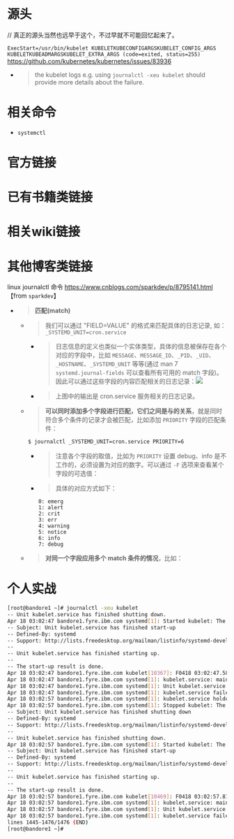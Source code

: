 
# 源头
// 真正的源头当然也远早于这个，不过早就不可能回忆起来了。

`ExecStart=/usr/bin/kubelet KUBELETKUBECONFIGARGSKUBELET_CONFIG_ARGS KUBELETKUBEADMARGSKUBELET_EXTRA_ARGS (code=exited, status=255)` https://github.com/kubernetes/kubernetes/issues/83936
- > the kubelet logs e.g. using `journalctl -xeu kubelet` should provide more details about the failure.

# 相关命令

- `systemctl`

# 官方链接

# 已有书籍类链接

# 相关wiki链接

# 其他博客类链接

linux journalctl 命令 https://www.cnblogs.com/sparkdev/p/8795141.html  【from `sparkdev`】
- > **匹配(match)**
  * > 我们可以通过 "FIELD=VALUE" 的格式来匹配具体的日志记录, 如：`_SYSTEMD_UNIT=cron.service`
    + > 日志信息的定义也类似一个实体类型，具体的信息被保存在各个对应的字段中，比如 `MESSAGE`、`MESSAGE_ID`、`_PID`、`_UID`、`_HOSTNAME`、`_SYSTEMD_UNIT` 等等(通过 man 7 `systemd.journal-fields` 可以查看所有可用的 match 字段)。因此可以通过这些字段的内容匹配相关的日志记录：![](https://images2018.cnblogs.com/blog/952033/201804/952033-20180411130309333-256541287.png)
    + > 上图中的输出是 cron.service 服务相关的日志记录。
  * > **可以同时添加多个字段进行匹配，它们之间是与的关系**，就是同时符合多个条件的记录才会被匹配，比如添加 `PRIORITY` 字段的匹配条件：
    ```sh
    $ journalctl _SYSTEMD_UNIT=cron.service PRIORITY=6
    ```
    + > 注意各个字段的取值，比如为 `PRIORITY` 设置 debug、info 是不工作的，必须设置为对应的数字。可以通过 `-F` 选项来查看某个字段的可选值：
    + > 具体的对应方式如下：
      ```console
      0: emerg
      1: alert
      2: crit
      3: err
      4: warning
      5: notice
      6: info
      7: debug
      ```
  * > **对同一个字段应用多个 match 条件的情况**，比如：

# 个人实战

```sh
[root@bandore1 ~]# journalctl -xeu kubelet
-- Unit kubelet.service has finished shutting down.
Apr 18 03:02:47 bandore1.fyre.ibm.com systemd[1]: Started kubelet: The Kubernetes Node Agent.
-- Subject: Unit kubelet.service has finished start-up
-- Defined-By: systemd
-- Support: http://lists.freedesktop.org/mailman/listinfo/systemd-devel
--
-- Unit kubelet.service has finished starting up.
--
-- The start-up result is done.
Apr 18 03:02:47 bandore1.fyre.ibm.com kubelet[10367]: F0418 03:02:47.584726   10367 server.go:199] failed to load Kubelet config file /var/lib/kubelet/con
Apr 18 03:02:47 bandore1.fyre.ibm.com systemd[1]: kubelet.service: main process exited, code=exited, status=255/n/a
Apr 18 03:02:47 bandore1.fyre.ibm.com systemd[1]: Unit kubelet.service entered failed state.
Apr 18 03:02:47 bandore1.fyre.ibm.com systemd[1]: kubelet.service failed.
Apr 18 03:02:57 bandore1.fyre.ibm.com systemd[1]: kubelet.service holdoff time over, scheduling restart.
Apr 18 03:02:57 bandore1.fyre.ibm.com systemd[1]: Stopped kubelet: The Kubernetes Node Agent.
-- Subject: Unit kubelet.service has finished shutting down
-- Defined-By: systemd
-- Support: http://lists.freedesktop.org/mailman/listinfo/systemd-devel
--
-- Unit kubelet.service has finished shutting down.
Apr 18 03:02:57 bandore1.fyre.ibm.com systemd[1]: Started kubelet: The Kubernetes Node Agent.
-- Subject: Unit kubelet.service has finished start-up
-- Defined-By: systemd
-- Support: http://lists.freedesktop.org/mailman/listinfo/systemd-devel
--
-- Unit kubelet.service has finished starting up.
--
-- The start-up result is done.
Apr 18 03:02:57 bandore1.fyre.ibm.com kubelet[10469]: F0418 03:02:57.816707   10469 server.go:199] failed to load Kubelet config file /var/lib/kubelet/con
Apr 18 03:02:57 bandore1.fyre.ibm.com systemd[1]: kubelet.service: main process exited, code=exited, status=255/n/a
Apr 18 03:02:57 bandore1.fyre.ibm.com systemd[1]: Unit kubelet.service entered failed state.
Apr 18 03:02:57 bandore1.fyre.ibm.com systemd[1]: kubelet.service failed.
lines 1445-1476/1476 (END)
[root@bandore1 ~]#
```
